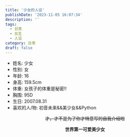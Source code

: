 ```yaml
---
title: '少女的人设'
publishDate: '2023-11-05 16:07:34'
description: ''
tags:
  - 日常
  - 女生
  - 人设
category: 日常
draft: false
---
```

- 姓名: 少女  
- 性别: 女  
- 年龄: 16  
- 身高: 159.5cm  
- 体重: <span class="heimu">女孩子的体重是秘密!!</span>  
- 胸围: 95D  
- 生日: 2007.08.31  
- 喜欢的人/物: 初音未来&&美少女&&Python  
<div style="text-align:center;"><p><del>才，才不是为了你才特意写的自我介绍啦</del></p><p><strong>世界第一可爱美少女</strong></p></div>